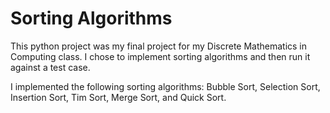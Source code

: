 # Sorting Algorithms

This python project was my final project for my Discrete Mathematics in Computing class. I chose to implement sorting algorithms and then run it against 
a test case. 

I implemented the following sorting algorithms: Bubble Sort, Selection Sort, Insertion Sort, Tim Sort, Merge Sort, and Quick Sort. 
